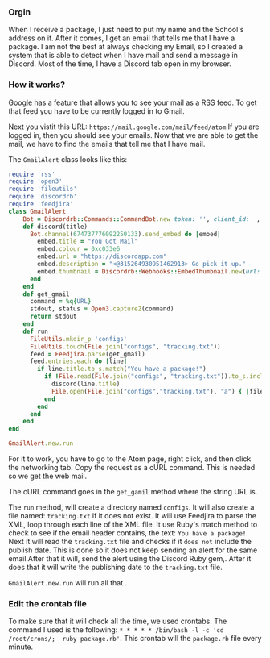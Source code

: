 ### Orgin
When I receive a package, I just need to put my name and the School's address on it. After it comes, I get an email that tells me that I have a package. 
I am not the best at always checking my Email, so I created a system that is able to detect when I have mail and send a message in Discord. Most of the time, I have a Discord tab open in my browser. 


### How it works?
<a href="https://developers.google.com/gmail/gmail_inbox_feed"> Google </a> has a feature that allows you to see your mail as a RSS feed.  To get that feed you have to be currently logged in to Gmail. 

Next you vistit this URL: ```https://mail.google.com/mail/feed/atom```
If you are logged in, then you should see your emails. Now that we are able to get the mail, we have to find the emails that tell me that I have mail. 


The ```GmailAlert``` class looks like this:

```ruby
require 'rss'
require 'open3'
require 'fileutils'
require 'discordrb'
require 'feedjira'
class GmailAlert
    Bot = Discordrb::Commands::CommandBot.new token: '', client_id:  , prefix: '.'
    def discord(title)
      Bot.channel(674737776092250133).send_embed do |embed|
        embed.title = "You Got Mail"
        embed.colour = 0xc033e6
        embed.url = "https://discordapp.com"
        embed.description = "<@315264930951462913> Go pick it up."
        embed.thumbnail = Discordrb::Webhooks::EmbedThumbnail.new(url: "https://i.imgur.com/LdqoGOa.png")
      end
    end
    def get_gmail
      command = %q{URL}
      stdout, status = Open3.capture2(command)
      return stdout
    end
    def run
      FileUtils.mkdir_p 'configs'
      FileUtils.touch(File.join("configs", "tracking.txt"))
      feed = Feedjira.parse(get_gmail)
      feed.entries.each do |line|
        if line.title.to_s.match("You have a package!")
          if !File.read(File.join("configs", "tracking.txt")).to_s.include?(line.published.to_s)
            discord(line.title)
            File.open(File.join("configs","tracking.txt"), "a") { |file| file.write( line.published.to_s + "\n") }
          end
        end
      end
    end
end

GmailAlert.new.run
```
For it to work, you have to go to the Atom page, right click, and then click the networking tab. Copy the request as a cURL command. This is needed so we get the web mail. 

The cURL command goes in the ```get_gamil``` method where the string URL is. 



The ```run``` method, will create a directory named ```configs```. It will also create a file named: ```tracking.txt``` if it does not exist. It will use Feedjira to parse the XML, loop through each line of the XML file. It use Ruby's match method to check to see if the email header contains, the text: ```You have a package!```.
Next it will read the ```tracking.txt``` file and checks if it ```does not``` include the publish date. This is done so it does not keep sending an alert for the same email.After that it will, send the alert using the Discord Ruby gem,. After it does that it will write the publishing date to the ```tracking.txt``` file.


```GmailAlert.new.run``` will run all that .



### Edit the crontab file


To make sure that it will check all the time, we used crontabs.
The command I used is the following: ```* * * * * /bin/bash -l -c 'cd /root/crons/;  ruby package.rb'```. This crontab will the ```package.rb``` file every minute. 



